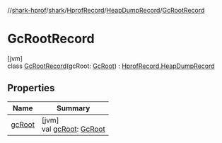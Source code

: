 //[shark-hprof](../../../../../index.md)/[shark](../../../index.md)/[HprofRecord](../../index.md)/[HeapDumpRecord](../index.md)/[GcRootRecord](index.md)

# GcRootRecord

[jvm]\
class [GcRootRecord](index.md)(gcRoot: [GcRoot](../../../-gc-root/index.md)) : [HprofRecord.HeapDumpRecord](../index.md)

## Properties

| Name | Summary |
|---|---|
| [gcRoot](gc-root.md) | [jvm]<br>val [gcRoot](gc-root.md): [GcRoot](../../../-gc-root/index.md) |

